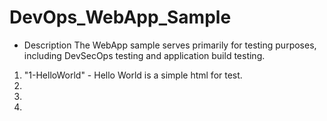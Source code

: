 # DevOps_WebApp_Sample

* Description
The WebApp sample serves primarily for testing purposes, including DevSecOps testing and application build testing. 

1. "1-HelloWorld" - Hello World is a simple html for test.
2. 
3. 
4. 


